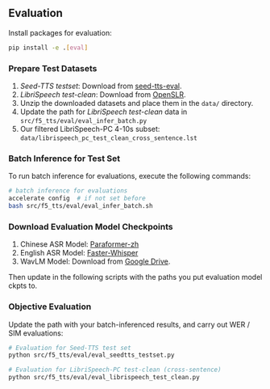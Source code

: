 
## Evaluation

Install packages for evaluation:

```bash
pip install -e .[eval]
```

### Prepare Test Datasets

1. *Seed-TTS testset*: Download from [seed-tts-eval](https://github.com/BytedanceSpeech/seed-tts-eval).
2. *LibriSpeech test-clean*: Download from [OpenSLR](http://www.openslr.org/12/).
3. Unzip the downloaded datasets and place them in the `data/` directory.
4. Update the path for *LibriSpeech test-clean* data in `src/f5_tts/eval/eval_infer_batch.py`
5. Our filtered LibriSpeech-PC 4-10s subset: `data/librispeech_pc_test_clean_cross_sentence.lst`

### Batch Inference for Test Set

To run batch inference for evaluations, execute the following commands:

```bash
# batch inference for evaluations
accelerate config  # if not set before
bash src/f5_tts/eval/eval_infer_batch.sh
```

### Download Evaluation Model Checkpoints

1. Chinese ASR Model: [Paraformer-zh](https://huggingface.co/funasr/paraformer-zh)
2. English ASR Model: [Faster-Whisper](https://huggingface.co/Systran/faster-whisper-large-v3)
3. WavLM Model: Download from [Google Drive](https://drive.google.com/file/d/1-aE1NfzpRCLxA4GUxX9ITI3F9LlbtEGP/view).

Then update in the following scripts with the paths you put evaluation model ckpts to.

### Objective Evaluation

Update the path with your batch-inferenced results, and carry out WER / SIM evaluations:
```bash
# Evaluation for Seed-TTS test set
python src/f5_tts/eval/eval_seedtts_testset.py

# Evaluation for LibriSpeech-PC test-clean (cross-sentence)
python src/f5_tts/eval/eval_librispeech_test_clean.py
```